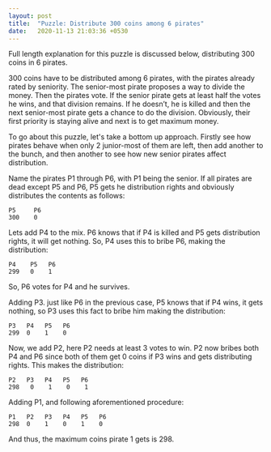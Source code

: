 ```yaml
---
layout: post
title:  "Puzzle: Distribute 300 coins among 6 pirates"
date:   2020-11-13 21:03:36 +0530
---
```


Full length explanation for this puzzle is discussed below, distributing 300 coins in 6 pirates.

300 coins have to be distributed among 6 pirates, with the pirates already rated by seniority. The senior-most pirate proposes a way to divide the money. Then the pirates
vote. If the senior pirate gets at least half the votes he wins, and that division
remains. If he doesn’t, he is killed and then the next senior-most pirate gets a
chance to do the division. Obviously, their first priority is staying alive and next is to get maximum money.

To go about this puzzle, let's take a bottom up approach. Firstly see how pirates behave when only 2 junior-most of them are left, then add another to the bunch, and then another to see how new senior pirates affect distribution. 

Name the pirates P1 through P6, with P1 being the senior. If all pirates are dead except P5 and P6, P5 gets he distribution rights and obviously distributes the contents as follows: 

```
P5     P6
300    0 
```

Lets add P4 to the mix. P6 knows that if P4 is killed and P5 gets distribution rights, it will get nothing. So, P4 uses this to bribe P6, making the distribution:

```
P4    P5   P6
299   0    1
```

So, P6 votes for P4 and he survives.

Adding P3. just like P6 in the previous case, P5 knows that if P4 wins, it gets nothing, so P3 uses this fact to bribe him making the distribution:

```
P3   P4   P5   P6
299  0    1    0
```

Now, we add P2, here P2 needs at least 3 votes to win. P2 now bribes both P4 and P6 since both of them get 0 coins if P3 wins and gets distributing rights. This makes the distribution: 

```
P2   P3   P4   P5   P6
298   0    1    0    1
```

Adding P1, and following aforementioned procedure:

```
P1   P2   P3   P4   P5   P6
298  0    1    0    1    0
```

And thus, the maximum coins pirate 1 gets is 298.
